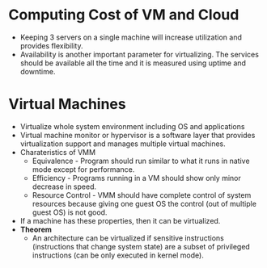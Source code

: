 # Computing Cost of VM and Cloud
* Keeping 3 servers on a single machine will increase utilization and provides flexibility.
* Availability is another important parameter for virtualizing. The services should be available all the time and it is measured using uptime and downtime.

# Virtual Machines
* Virtualize whole system environment including OS and applications
* Virtual machine monitor or hypervisor is a software layer that provides virtualization support and manages multiple virtual machines.
* Charateristics of VMM
    * Equivalence - Program should run similar to what it runs in native mode except for performance.
    * Efficiency - Programs running in a VM should show only minor decrease in speed.
    * Resource Control - VMM should have complete control of system resources because giving one guest OS the control (out of multiple guest OS) is not good.
* If a machine has these properties, then it can be virtualized.
* **Theorem**
    * An architecture can be virtualized if sensitive instructions (instructions that change system state) are a subset of privileged instructions (can be only executed in kernel mode).